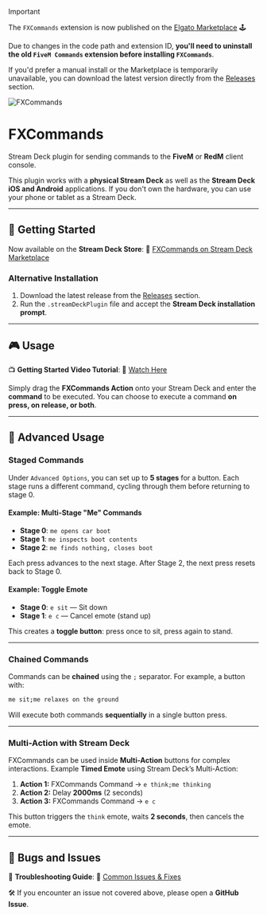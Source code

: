 > [!IMPORTANT]  
> The `FXCommands` extension is now published on the [Elgato Marketplace](https://marketplace.elgato.com/product/fxcommands-3c018041-5776-412f-ad1b-1c0da734040b) 🕹️
>
> Due to changes in the code path and extension ID, **you'll need to uninstall the old `FiveM Commands` extension before installing `FXCommands`**.  
>  
> If you'd prefer a manual install or the Marketplace is temporarily unavailable, you can download the latest version directly from the [Releases](https://github.com/josh-tf/fxcommands/releases/) section.

![FXCommands](media/fxcommands-banner.png 'FXCommands')

# FXCommands

Stream Deck plugin for sending commands to the **FiveM** or **RedM** client console.

This plugin works with a **physical Stream Deck** as well as the **Stream Deck iOS and Android** applications. If you don't own the hardware, you can use your phone or tablet as a Stream Deck.

---

## 🚀 Getting Started

Now available on the **Stream Deck Store**:
🔗 [FXCommands on Stream Deck Marketplace](https://marketplace.elgato.com/product/fxcommands-fivem-a6cdf538-76ac-4fc7-b8b8-130ea2b8bcbb)

### **Alternative Installation**

1. Download the latest release from the [Releases](https://github.com/josh-tf/fxcommands/releases/) section.
2. Run the `.streamDeckPlugin` file and accept the **Stream Deck installation prompt**.

---

## 🎮 Usage

📺 **Getting Started Video Tutorial**:
🎥 [Watch Here](https://www.youtube.com/watch?v=D1XrZwVKcFQ)

Simply drag the **FXCommands Action** onto your Stream Deck and enter the **command** to be executed.
You can choose to execute a command **on press, on release, or both**.

---

## 🔧 Advanced Usage

### **Staged Commands**

Under `Advanced Options`, you can set up to **5 stages** for a button.
Each stage runs a different command, cycling through them before returning to stage 0.

#### **Example: Multi-Stage "Me" Commands**

- **Stage 0**: `me opens car boot`
- **Stage 1**: `me inspects boot contents`
- **Stage 2**: `me finds nothing, closes boot`

Each press advances to the next stage. After Stage 2, the next press resets back to Stage 0.

#### **Example: Toggle Emote**

- **Stage 0**: `e sit` — Sit down
- **Stage 1**: `e c` — Cancel emote (stand up)

This creates a **toggle button**: press once to sit, press again to stand.

---

### **Chained Commands**

Commands can be **chained** using the `;` separator.
For example, a button with:

```sh
me sit;me relaxes on the ground
```

Will execute both commands **sequentially** in a single button press.

---

### **Multi-Action with Stream Deck**

FXCommands can be used inside **Multi-Action** buttons for complex interactions.
Example **Timed Emote** using Stream Deck’s Multi-Action:

1. **Action 1:** FXCommands Command → `e think;me thinking`
2. **Action 2:** Delay **2000ms** (2 seconds)
3. **Action 3:** FXCommands Command → `e c`

This button triggers the `think` emote, waits **2 seconds**, then cancels the emote.

---

## 🐞 Bugs and Issues

📖 **Troubleshooting Guide**:
🔗 [Common Issues & Fixes](https://github.com/josh-tf/fxcommands/wiki/Troubleshooting-Guide)

🛠 If you encounter an issue not covered above, please open a **GitHub Issue**.
